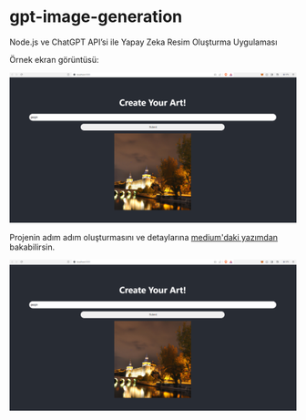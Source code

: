 # gpt-image-generation
Node.js ve ChatGPT API’si ile Yapay Zeka Resim Oluşturma Uygulaması

Örnek ekran görüntüsü:

![Alt text](image.png)

Projenin adım adım oluşturmasını ve detaylarına [medium'daki yazımdan](https://baran-kaya.medium.com/node-js-ve-chatgpt-apisi-ile-yapay-zeka-resim-olu%C5%9Fturma-uygulamas%C4%B1-27c421071f1d?sk=de6c964c22f522eba7efdd05ddea1704) bakabilirsin.


![Alt text](image.png)